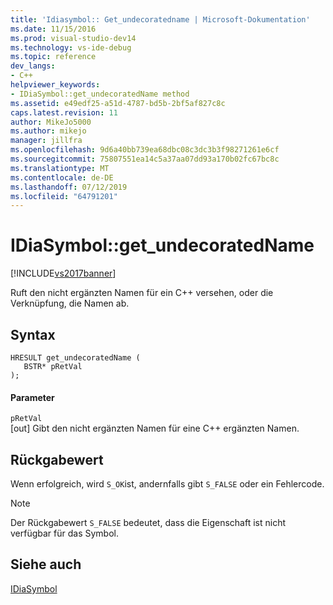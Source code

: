 ```yaml
---
title: 'Idiasymbol:: Get_undecoratedname | Microsoft-Dokumentation'
ms.date: 11/15/2016
ms.prod: visual-studio-dev14
ms.technology: vs-ide-debug
ms.topic: reference
dev_langs:
- C++
helpviewer_keywords:
- IDiaSymbol::get_undecoratedName method
ms.assetid: e49edf25-a51d-4787-bd5b-2bf5af827c8c
caps.latest.revision: 11
author: MikeJo5000
ms.author: mikejo
manager: jillfra
ms.openlocfilehash: 9d6a40bb739ea68dbc08c3dc3b3f98271261e6cf
ms.sourcegitcommit: 75807551ea14c5a37aa07dd93a170b02fc67bc8c
ms.translationtype: MT
ms.contentlocale: de-DE
ms.lasthandoff: 07/12/2019
ms.locfileid: "64791201"
---
```

# <a name="idiasymbolgetundecoratedname"></a>IDiaSymbol::get_undecoratedName
[!INCLUDE[vs2017banner](../../includes/vs2017banner.md)]

Ruft den nicht ergänzten Namen für ein C++ versehen, oder die Verknüpfung, die Namen ab.  
  
## <a name="syntax"></a>Syntax  
  
```cpp#  
HRESULT get_undecoratedName (   
   BSTR* pRetVal  
);  
```  
  
#### <a name="parameters"></a>Parameter  
 `pRetVal`  
 [out] Gibt den nicht ergänzten Namen für eine C++ ergänzten Namen.  
  
## <a name="return-value"></a>Rückgabewert  
 Wenn erfolgreich, wird `S_OK`ist, andernfalls gibt `S_FALSE` oder ein Fehlercode.  
  
> [!NOTE]
> Der Rückgabewert `S_FALSE` bedeutet, dass die Eigenschaft ist nicht verfügbar für das Symbol.  
  
## <a name="see-also"></a>Siehe auch  
 [IDiaSymbol](../../debugger/debug-interface-access/idiasymbol.md)
